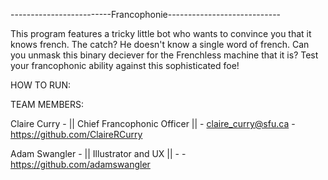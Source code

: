 -------------------------Francophonie----------------------------

This program features a tricky little bot who wants to convince you that it knows french. The catch? He doesn't know a single word of french.
Can you unmask this binary deciever for the Frenchless machine that it is? Test your francophonic ability against this sophisticated foe!

HOW TO RUN:




TEAM MEMBERS:

Claire Curry  - || Chief Francophonic Officer || - claire_curry@sfu.ca - https://github.com/ClaireRCurry

Adam Swangler - ||     Illustrator and UX     || -                     - https://github.com/adamswangler
